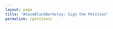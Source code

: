 ```yaml
---
layout: page
title: "#SaveBlackBerkeley: Sign the Petition"
permalink: /petition/
---
```


<link href='https://actionnetwork.org/css/style-embed-whitelabel.css' rel='stylesheet' type='text/css' /><script>window.yepnope || document.write('<script src="https://actionnetwork.org/includes/js/yepnope154-min.js"><\/script>');</script><script src='https://actionnetwork.org/widgets/v2/petition/save-black-berkeley?format=js&source=widget&style=full'></script><div id='can-petition-area-save-black-berkeley' style='width: 100%'><!-- this div is the target for our HTML insertion --></div>